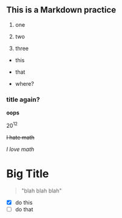 ## This is a Markdown practice

1. one

2. two

3. three

+ this

- that

* where?

### title again?

**oops**

20<sup>12

~~I hate math~~

*I love math*


# Big Title

> "blah blah blah"

 - [x] do this 
 - [ ] do that

